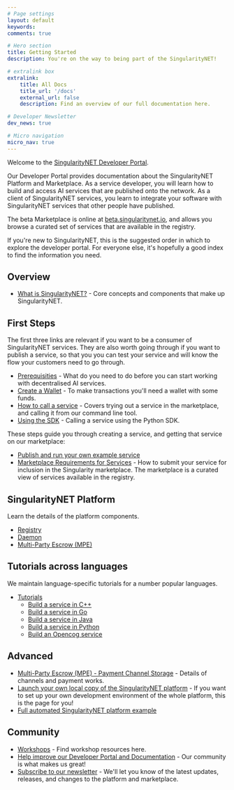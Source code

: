```yaml
---
# Page settings
layout: default
keywords:
comments: true

# Hero section
title: Getting Started
description: You're on the way to being part of the SingularityNET!

# extralink box
extralink:
    title: All Docs
    title_url: '/docs'
    external_url: false
    description: Find an overview of our full documentation here.

# Developer Newsletter
dev_news: true

# Micro navigation
micro_nav: true
---
```


Welcome to the [SingularityNET Developer Portal](https://dev.singularitynet.io).

Our Developer Portal provides documentation about the SingularityNET Platform and Marketplace. As a service developer, you will learn how to build and access AI services that are published onto the network. As a client of SingularityNET services, you learn to integrate your software with SingularityNET services that other people have published.

The beta Marketplace is online at [beta.singularitynet.io](http://beta.singularitynet.io), and allows you browse a curated set of services that are available in the registry.

If you're new to SingularityNET, this is the suggested order in which to explore the developer portal. For everyone else, it's hopefully a good index to find the information you need.

## Overview

- [What is SingularityNET?](/docs/concepts) - Core concepts and components that make up SingularityNET.

## First Steps

The first three links are relevant if you want to be a consumer of SingularityNET services. They are also worth going through if you want to publish a service, so that you you can test your service and will know the flow your customers need to go through.

- [Prerequisities](docs/setup/prerequisites) - What do you need to do before you can start working with decentralised AI services.
- [Create a Wallet](/docs/setup/create-a-wallet) - To make transactions you'll need a wallet with some funds.
- [How to call a service](/docs/setup/call-a-service) - Covers trying out a service in the marketplace, and calling it from our command line tool.
- [Using the SDK](/tutorials/sdk) - Calling a service using the Python SDK.

These steps guide you through creating a service, and getting that service on our marketplace:

- [Publish and run your own example service](/tutorials/publish)
- [Marketplace Requirements for Services](/docs/concepts/marketplace) - How to submit your service for inclusion in the Singularity marketplace. The marketplace is a curated view of services available in the registry.

## SingularityNET Platform

Learn the details of the platform components.

- [Registry](/docs/concepts/registry)
- [Daemon](/docs/concepts/daemon)
- [Multi-Party Escrow (MPE)](/docs/concepts/multi-party-escrow)

## Tutorials across languages

We maintain language-specific tutorials for a number popular languages.

- [Tutorials](/tutorials)
	- [Build a service in C++](/tutorials/cpp)
	- [Build a service in Go](/tutorials/go)
	- [Build a service in Java](/tutorials/java)
	- [Build a service in Python](/tutorials/python)
	- [Build an Opencog service](/tutorials/opencog)

## Advanced

- [Multi-Party Escrow (MPE) - Payment Channel Storage](/docs/concepts/daemon-channel-storage) - Details of channels and payment works.
- [Launch your own local copy of the SingularityNET platform](/docs/development/local-singularitynet) - If you want to set up your own development environment of the whole platform, this is the page for you!
- [Full automated SingularityNET platform example](/docs/all/mpe/front-to-back-examples/example)

## Community

- [Workshops](/workshops) - Find workshop resources here.
- [Help improve our Developer Portal and Documentation](/docs/contribute) - Our community is what makes us great!
- [Subscribe to our newsletter](/newsletter) - We'll let you know of the latest updates, releases, and changes to the platform and marketplace.
